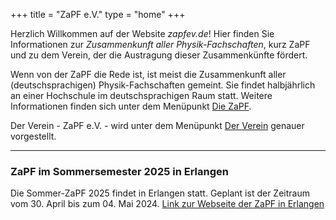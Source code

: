 +++
title = "ZaPF e.V."
type  = "home"
+++

Herzlich Willkommen auf der Website *zapfev.de*! Hier finden Sie Informationen zur *Zusammenkunft aller Physik-Fachschaften*, kurz ZaPF und zu dem Verein, der die Austragung dieser Zusammenkünfte fördert.

Wenn von der ZaPF die Rede ist, ist meist die Zusammenkunft aller (deutschsprachigen) Physik-Fachschaften gemeint. Sie findet halbjährlich an einer Hochschule im deutschsprachigen Raum statt. Weitere Informationen finden sich unter dem Menüpunkt [Die ZaPF](./zapf "Die ZaPF").

Der Verein - ZaPF e.V. - wird unter dem Menüpunkt [Der Verein](./verein "Der Verein") genauer vorgestellt.

---
### ZaPF im Sommersemester 2025 in Erlangen


Die Sommer-ZaPF 2025 findet in Erlangen statt. Geplant ist der Zeitraum vom 30. April bis zum 04. Mai 2024.
[Link zur Webseite der ZaPF in Erlangen](https://zapf.in/erlangen)



